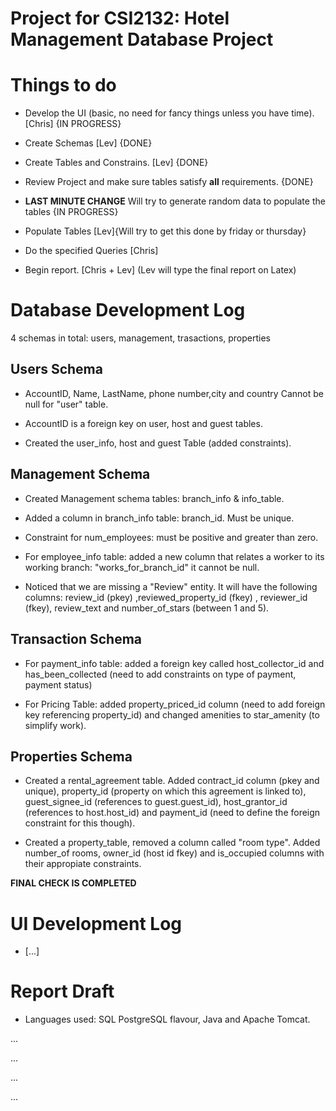 # Project for CSI2132: Hotel Management Database Project

# Things to do

+ Develop the UI (basic, no need for fancy things unless you have time). [Chris] {IN PROGRESS}

+ Create Schemas [Lev] {DONE}

+ Create Tables and Constrains. [Lev] {DONE}

+ Review Project and make sure tables satisfy **all** requirements. {DONE}

+ **LAST MINUTE CHANGE** Will try to generate random data to populate the tables {IN PROGRESS}

+ Populate Tables [Lev]{Will try to get this done by friday or thursday} 

- Do the specified Queries [Chris]

- Begin report. [Chris + Lev] (Lev will type the final report on Latex)

# Database Development Log

4 schemas in total: users, management, trasactions, properties

## Users Schema

- AccountID, Name, LastName, phone number,city and country Cannot be null for "user" table.

- AccountID is a foreign key on user, host and guest tables. 

- Created the user_info, host and guest Table (added constraints).

## Management Schema

- Created Management schema tables: branch_info & info_table.

- Added a column in branch_info table: branch_id. Must be unique.

- Constraint for num_employees: must be positive and greater than zero.

- For employee_info table: added a new column that relates a worker to its working branch: "works_for_branch_id" it cannot be null.

- Noticed that we are missing a "Review" entity. It will have the following columns: review_id (pkey) ,reviewed_property_id (fkey) , reviewer_id (fkey), review_text and number_of_stars (between 1 and 5).

## Transaction Schema

- For payment_info table: added a foreign key called host_collector_id and has_been_collected (need to add constraints on type of payment, payment status)

- For Pricing Table: added property_priced_id column (need to add foreign key referencing property_id) and changed amenities to star_amenity (to simplify work).

## Properties Schema

- Created a rental_agreement table. Added contract_id column (pkey and unique), property_id (property on which this agreement is linked to), guest_signee_id (references to guest.guest_id), host_grantor_id (references to host.host_id) and payment_id (need to define the foreign constraint for this though).

- Created a property_table, removed a column called "room type". Added number_of rooms, owner_id (host id fkey) and is_occupied columns with their appropiate constraints.

**FINAL CHECK IS COMPLETED**

# UI Development Log

- [...]


# Report Draft

- Languages used: SQL PostgreSQL flavour, Java and Apache Tomcat.

...

...

...

...
